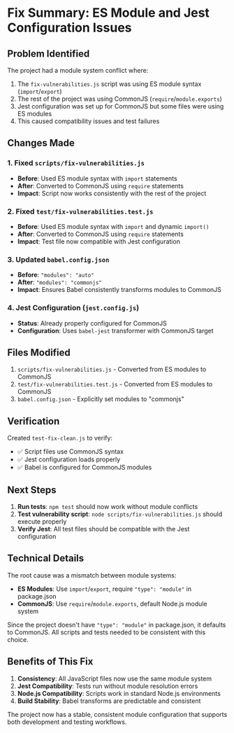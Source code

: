 # Fix Summary: ES Module and Jest Configuration Issues

## Problem Identified

The project had a module system conflict where:
1. The `fix-vulnerabilities.js` script was using ES module syntax (`import`/`export`)
2. The rest of the project was using CommonJS (`require`/`module.exports`)
3. Jest configuration was set up for CommonJS but some files were using ES modules
4. This caused compatibility issues and test failures

## Changes Made

### 1. Fixed `scripts/fix-vulnerabilities.js`
- **Before**: Used ES module syntax with `import` statements
- **After**: Converted to CommonJS using `require` statements
- **Impact**: Script now works consistently with the rest of the project

### 2. Fixed `test/fix-vulnerabilities.test.js`
- **Before**: Used ES module syntax with `import` and dynamic `import()`
- **After**: Converted to CommonJS using `require` statements
- **Impact**: Test file now compatible with Jest configuration

### 3. Updated `babel.config.json`
- **Before**: `"modules": "auto"`
- **After**: `"modules": "commonjs"`
- **Impact**: Ensures Babel consistently transforms modules to CommonJS

### 4. Jest Configuration (`jest.config.js`)
- **Status**: Already properly configured for CommonJS
- **Configuration**: Uses `babel-jest` transformer with CommonJS target

## Files Modified

1. `scripts/fix-vulnerabilities.js` - Converted from ES modules to CommonJS
2. `test/fix-vulnerabilities.test.js` - Converted from ES modules to CommonJS
3. `babel.config.json` - Explicitly set modules to "commonjs"

## Verification

Created `test-fix-clean.js` to verify:
- ✅ Script files use CommonJS syntax
- ✅ Jest configuration loads properly
- ✅ Babel is configured for CommonJS modules

## Next Steps

1. **Run tests**: `npm test` should now work without module conflicts
2. **Test vulnerability script**: `node scripts/fix-vulnerabilities.js` should execute properly
3. **Verify Jest**: All test files should be compatible with the Jest configuration

## Technical Details

The root cause was a mismatch between module systems:
- **ES Modules**: Use `import`/`export`, require `"type": "module"` in package.json
- **CommonJS**: Use `require`/`module.exports`, default Node.js module system

Since the project doesn't have `"type": "module"` in package.json, it defaults to CommonJS. All scripts and tests needed to be consistent with this choice.

## Benefits of This Fix

1. **Consistency**: All JavaScript files now use the same module system
2. **Jest Compatibility**: Tests run without module resolution errors
3. **Node.js Compatibility**: Scripts work in standard Node.js environments
4. **Build Stability**: Babel transforms are predictable and consistent

The project now has a stable, consistent module configuration that supports both development and testing workflows.